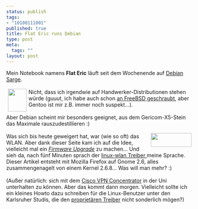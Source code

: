 ```yaml
--- 
status: publish
tags: 
- "10100111001"
published: true
title: Flat Eric runs Debian
type: post
meta: 
  tags: ""
layout: post
---
```

Mein Notebook namens <span style="font-weight: bold;">Flat Eric</span> läuft seit dem Wochenende auf <a href="http://www.de.debian.org/releases/testing/" title="http://www.de.debian.org/releases/testing/" onmouseover="window.status='http://www.de.debian.org/releases/testing/';return true;" onmouseout="window.status='';return true;">Debian Sarge</a>.<br /><br /><img width="50" hspace="5" height="61" border="0" align="left" src="/wp-content/olduploads/logos/openlogo-nd-50.png" alt=""  />Nicht, dass ich irgendwie auf Handwerker-Distributionen stehen würde (guuut, ich habe auch schon <a href="http://fredericiana.de/archives/8-Ich-FreeBSDe.html" title="http://fredericiana.de/archives/8-Ich-FreeBSDe.html" onmouseover="window.status='http://fredericiana.de/archives/8-Ich-FreeBSDe.html';return true;" onmouseout="window.status='';return true;">an FreeBSD geschraubt</a>, aber Gentoo ist mir z.B. immer noch suspekt...).<br /><br />Aber Debian scheint mir besonders geeignet, aus dem Gericom-X5-Stein das Maximale rauszudestillieren :)<br /><br /> <img width="110" hspace="5" height="37" border="0" align="right" src="/wp-content/olduploads/logos/debian.serendipityThumb.png" alt=""  />Was sich bis heute geweigert hat, war (wie so oft) das WLAN. Aber dank dieser Seite kam ich auf die Idee, vielleicht mal ein <a href="http://www.macsense.com/support/aeropad/firmwareupgrade.html" title="http://www.macsense.com/support/aeropad/firmwareupgrade.html" onmouseover="window.status='http://www.macsense.com/support/aeropad/firmwareupgrade.html';return true;" onmouseout="window.status='';return true;"><span style="font-style: italic;">Firmware Upgrade</span></a> zu machen... Und sieh da, nach fünf Minuten sprach der <a href="http://linux-wlan.org/" title="http://linux-wlan.org/" onmouseover="window.status='http://linux-wlan.org/';return true;" onmouseout="window.status='';return true;">linux-wlan Treiber </a>meine Sprache. Dieser Artikel entsteht mit Mozilla Firefox auf Gnome 2.6, alles zusammengenagelt von einem Kernel 2.6.8... Was will man mehr? :)<br /><br />(Außer natürlich: sich mit dem <a href="http://www.unix-ag.uni-kl.de/~massar/vpnc/" title="http://www.unix-ag.uni-kl.de/~massar/vpnc/" onmouseover="window.status='http://www.unix-ag.uni-kl.de/~massar/vpnc/';return true;" onmouseout="window.status='';return true;">Cisco VPN Concentrator</a> in der Uni unterhalten zu können. Aber das kommt dann morgen. Vielleicht sollte ich ein kleines Howto dazu schreiben für die Linux-Benutzer unter den Karlsruher Studis, die den <a href="http://www.microbit.uni-karlsruhe.de/vpn/source.php" title="http://www.microbit.uni-karlsruhe.de/vpn/source.php" onmouseover="window.status='http://www.microbit.uni-karlsruhe.de/vpn/source.php';return true;" onmouseout="window.status='';return true;">proprietären Treiber</a> nicht sonderlich mögen?)<br /><br />
